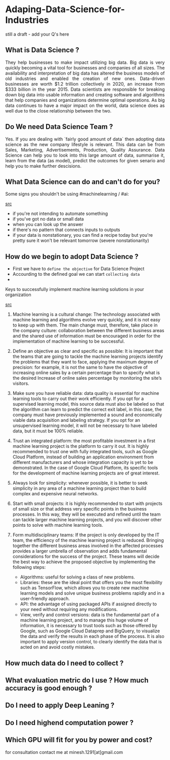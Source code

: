 # Adaping-Data-Science-for-Industries
still a draft - add your Q's here

What is Data Science ?
- 
<p align="justify"> They help businesses to make impact utilizing big data. Big data is very quickly becoming a vital tool for businesses and companies of all sizes. The availability and interpretation of big data has altered the business models of old industries and enabled the creation of new ones. Data-driven businesses are worth $1.2 trillion collectively in 2020, an increase from $333 billion in the year 2015. Data scientists are responsible for breaking down big data into usable information and creating software and algorithms that help companies and organizations determine optimal operations. As big data continues to have a major impact on the world, data science does as well due to the close relationship between the two.

Do We need Data Science Team ?
-
<p align="justify"> Yes. If you are dealing with `fairly good amount of data` then adopting data science as the new company lifestyle is relevant. This data can be from Sales, Marketing, Advertisements, Production, Quality Assurance. Data Science can help you to look into this large amount of data, summarise it, learn from the data (as model), predict the outcomes for given senario and help you to make further descisions.

What Data Science can do and can't do for you?
-

Some signs you shouldn't be using #machinelearning / #ai:

[src](https://www.linkedin.com/in/cassie-kozyrkov-9531919/)
*  if you're not intending to automate something
*  if you've got no data or small data
*  when you can look up the answer
*  if there's no pattern that connects inputs to outputs
*  if your data is nonstationary, you can find a recipe today but you're pretty sure it won't be relevant tomorrow (severe nonstationarity)

How do we begin to adopt Data Science ?
- 
- First we have to `define the objective` for Data Science Project
- Accourding to the defined goal we can start `collecting data`
-  

Keys to successfully implement machine learning solutions in your organization

[src](https://analyticsindiamag.com/the-7-keys-to-successfully-implement-machine-learning-in-your-company/)
  1. Machine learning is a cultural change: The technology associated with machine learning and algorithms evolve very quickly, and it is not easy to keep up with them. The main change must, therefore, take place in the company culture: collaboration between the different business areas and the shared use of information must be encouraged in order for the implementation of machine learning to be successful.

  2. Define an objective as clear and specific as possible: It is important that the teams that are going to tackle the machine learning projects identify the problems that they want to face, applying the maximum degree of precision: for example, it is not the same to have the objective of increasing online sales by a certain percentage than to specify what is the desired Increase of online sales percentage by monitoring the site’s visitors.

  3. Make sure you have reliable data: data quality is essential for machine learning tools to carry out their work efficiently. If you opt for a supervised learning model, this source data must also be labeled so that the algorithm can learn to predict the correct exit label, in this case, the company must have previously implemented a sound and economically viable data acquisition and labeling strategy. If you opt for an unsupervised learning model, it will not be necessary to have labeled data, but it must be 100% reliable.

  4. Trust an integrated platform: the most profitable investment in a first machine learning project is the platform to carry it out. It is highly recommended to trust one with fully integrated tools, such as Google Cloud Platform, instead of building an application environment from different manufacturers and whose integration capacity is yet to be demonstrated. In the case of Google Cloud Platform, its specific tools for the development of machine learning projects are of great interest.

  5. Always look for simplicity: whenever possible, it is better to seek simplicity in any area of ​​a machine learning project than to build complex and expensive neural networks.

  6. Start with small projects: it is highly recommended to start with projects of small size or that address very specific points in the business processes. In this way, they will be executed and refined until the team can tackle larger machine learning projects, and you will discover other points to solve with machine learning tools.

  7. Form multidisciplinary teams: If the project is only developed by the IT team, the efficiency of the machine learning project is reduced. Bringing together the different business areas involved in the affected processes provides a larger umbrella of observation and adds fundamental considerations for the success of the project. These teams will decide the best way to achieve the proposed objective by implementing the following steps:
      -  Algorithms: useful for solving a class of new problems.
      -  Libraries: these are the ideal point that offers you the most flexibility such as TensorFlow, which allows you to create new machine learning models and solve unique business problems rapidly and in a user-friendly approach.
      -  API: the advantage of using packaged APIs if assigned directly to your need without requiring any modifications.
      -  View, verify and control versions: data is the fundamental part of a machine learning project, and to manage this huge volume of information, it is necessary to trust tools such as those offered by Google, such as Google Cloud Dataprep and BigQuery, to visualize the data and verify the results in each phase of the process. It is also important to apply version control, to clearly identify the data that is acted on and avoid costly mistakes.

How much data do I need to collect ?
-

What evaluation metric do I use ? How much accuracy is good enough ?
-

Do I need to apply Deep Leaning ?
-

Do I need highend computation power ?
-

Which GPU will fit for you by power and cost?
-


for consultation contact me at minesh.1291[at]gmail.com
